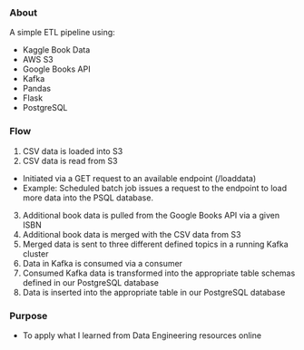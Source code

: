 ### About

A simple ETL pipeline using:

- Kaggle Book Data
- AWS S3
- Google Books API
- Kafka
- Pandas
- Flask
- PostgreSQL

### Flow

1. CSV data is loaded into S3
2. CSV data is read from S3
- Initiated via a GET request to an available endpoint (/loaddata)
- Example: Scheduled batch job issues a request to the endpoint to load more data into the PSQL database. 
3. Additional book data is pulled from the Google Books API via a given ISBN
4. Additional book data is merged with the CSV data from S3
5. Merged data is sent to three different defined topics in a running Kafka cluster
6. Data in Kafka is consumed via a consumer
7. Consumed Kafka data is transformed into the appropriate table schemas defined in our PostgreSQL database
8. Data is inserted into the appropriate table in our PostgreSQL database

### Purpose

- To apply what I learned from Data Engineering resources online
